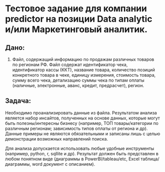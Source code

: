 # Тестовое задание для компании predictor на позиции Data analytic и/или Маркетинговый аналитик.

  
## Дано:  
1. Файл, содержащий информацию по продажам различных товаров по регионам РФ. Файл содержат идентификатор чека, идентификатор кассы (ККТ), название товара, количество позиций конкретного товара в чеке,
единицу измерения, стоимость товара, сумму всего чека, детализацию суммы чека по типам оплаты (наличные, электронные, аванс, кредит, предрасчет), регион. 

## Задача:  
Необходимо проанализировать данные из файла. Результатом анализа является набор инсайтов, полученных на основе данных, которые могут быть полезны/интересны бизнесу
(например, ТОП товары/категории по различным регионам; зависимость типов оплаты от региона и др). Данные примеры не являются обязательными и записаны лишь с целью демонстрации возможных направлений поиска. 

Для анализа допускается использовать любые удобные инструменты (например, python, r, sqllite и др).
Результат должен быть представлен в любом понятном виде (диаграммы в PowerBI/tableau/etc, Excel таблица/диаграммы, word документ с описанием).
